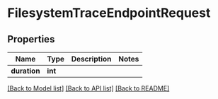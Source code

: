 # FilesystemTraceEndpointRequest


## Properties
Name | Type | Description | Notes
------------ | ------------- | ------------- | -------------
**duration** | **int** |  | 

[[Back to Model list]](../#documentation-for-models) [[Back to API list]](../#documentation-for-api-endpoints) [[Back to README]](../)


